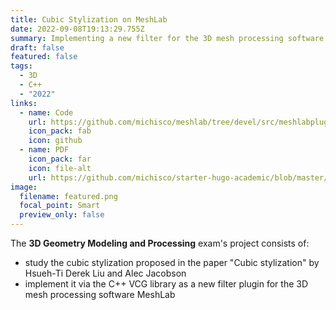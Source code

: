 ```yaml
---
title: Cubic Stylization on MeshLab
date: 2022-09-08T19:13:29.755Z
summary: I﻿mplementing a new filter for the 3D mesh processing software MeshLab.
draft: false
featured: false
tags:
  - 3D
  - C++
  - "2022"
links:
  - name: Code
    url: https://github.com/michisco/meshlab/tree/devel/src/meshlabplugins/filter_cubization
    icon_pack: fab
    icon: github
  - name: PDF
    icon_pack: far
    icon: file-alt
    url: https://github.com/michisco/starter-hugo-academic/blob/master/static/uploads/3DGMP%20Report.pdf
image:
  filename: featured.png
  focal_point: Smart
  preview_only: false
---
```

The **3D Geometry Modeling and Processing** exam's project consists of:

* study the cubic stylization proposed in the paper "Cubic stylization" by Hsueh-Ti Derek Liu and Alec Jacobson
* implement it via the C++ VCG library as a new filter plugin for the 3D mesh processing software MeshLab